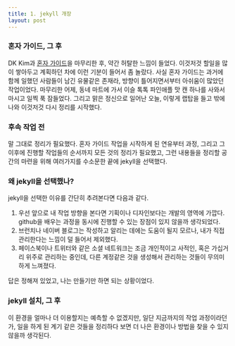 ```yaml
---
title: 1. jekyll 개장
layout: post
---
```


### 혼자 가이드, 그 후
DK Kim과 [혼자 가이드](http://honjaguide.com)을 마무리한 후, 약간 허탈한 느낌이 들었다. 이것저것 할일을 많이 쌓아두고 계획하던 차에 이런 기분이 들어서 좀 놀랐다. 사실 혼자 가이드는 과거에 함께 일했던 사람들이 남긴 유물같은 존재라, 방향이 틀어지면서부터 아쉬움이 많았던 작업이었다. 마무리한 어제, 동네 마트에 가서 이슬 톡톡 파인애플 맛 캔 하나를 사와서 마시고 일찍 푹 잠들었다. 그리고 맑은 정신으로 일어난 오늘, 이렇게 랩탑을 들고 밖에 나와 이것저것 다시 정리를 시작했다.

### 후속 작업 전
말 그대로 정리가 필요했다. 혼자 가이드 작업을 시작하게 된 연유부터 과정, 그리고 그 이후에 진행할 작업들의 순서까지 모든 것의 정리가 필요했고, 그런 내용들을 정리할 공간의 마련을 위해 여러가지를 수소문한 끝에 jekyll을 선택했다.

### 왜 jekyll을 선택했나?
jekyll을 선택한 이유를 간단히 추려본다면 다음과 같다.

1. 우선 앞으로 내 작업 방향을 본다면 기획이나 디자인보다는 개발의 영역에 가깝다. github을 배우는 과정을 동시에 진행할 수 있는 장점이 있지 않을까 생각되었다.
2. 브런치나 네이버 블로그는 작성하고 알리는 데에는 도움이 될지 모르나, 내가 직접 관리한다는 느낌이 덜 들어서 제외했다.
3. 페이스북이나 트위터와 같은 소셜 네트워크는 조금 개인적이고 사적인, 혹은 가십거리 위주로 관리하는 중인데, 다른 계정같은 것을 생성해서 관리하는 것들이 무의미하게 느껴졌다.

답은 정해져 있었고, 나는 만들기만 하면 되는 상황이었다.

### jekyll 설치, 그 후
이 환경을 얼마나 더 이용할지는 예측할 수 없겠지만, 일단 지금까지의 작업 과정이라던가, 일을 하게 된 계기 같은 것들을 정리하다 보면 더 나은 환경이나 방법을 찾을 수 있지 않을까 생각된다.